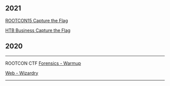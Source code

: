 ## 2021
[ROOTCON15 Capture the Flag](/content/2021_CTF/RC15/rootcon15ctf.md)

[HTB Business Capture the Flag](/content/2021_CTF/HTB/htb_business.md)

## 2020

* * *
ROOTCON CTF
[Forensics - Warmup](/content/2020_CTF/RC14/warmup.md)

[Web - Wizardry](/content/2020_CTF/RC14/wizardry.md) 
* * *